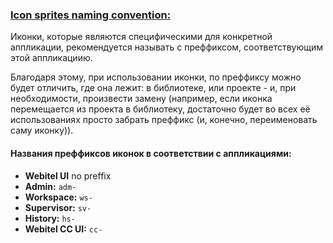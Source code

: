 ### [Icon sprites naming convention:](#icons-naming-convention)

Иконки, которые являются специфическими для конкретной аппликации, рекомендуется называть с
преффиксом, соответствующим этой аппликациию.


Благодаря этому, при использовании иконки, по преффиксу можно будет отличить, где она лежит:
в библиотеке, или проекте - и, при необходимости, произвести замену (например, если иконка
перемещается из проекта в библиотеку, достаточно будет во всех её использованиях просто
забрать преффикс (и, конечно, переименовать саму иконку)).


#### Названия преффиксов иконок в соответствии с аппликациями:
* **Webitel UI** no preffix
* **Admin:** `adm-`
* **Workspace:** `ws-`
* **Supervisor:** `sv-`
* **History:** `hs-`
* **Webitel CC UI:** `cc-`
